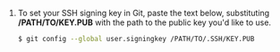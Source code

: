 1. To set your SSH signing key in Git, paste the text below, substituting **/PATH/TO/KEY.PUB** with the path to the public key you'd like to use.

   ```bash
   $ git config --global user.signingkey /PATH/TO/.SSH/KEY.PUB
